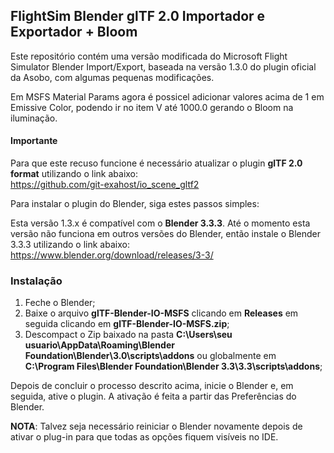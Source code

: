 ## FlightSim Blender glTF 2.0 Importador e Exportador + Bloom

Este repositório contém uma versão modificada do Microsoft Flight Simulator Blender Import/Export, baseada na versão 1.3.0 do plugin oficial da Asobo, com algumas pequenas modificações.

Em MSFS Material Params agora é possicel adicionar valores acima de 1 em Emissive Color, podendo ir no item V até 1000.0 gerando o Bloom na iluminação.

#### Importante
Para que este recuso funcione é necessário atualizar o plugin **glTF 2.0 format** utilizando o link abaixo:<br>
https://github.com/git-exahost/io_scene_gltf2

Para instalar o plugin do Blender, siga estes passos simples:

Esta versão 1.3.x é compatível com o **Blender 3.3.3**. Até o momento esta versão não funciona em outros versões do Blender, então instale o Blender 3.3.3 utilizando o link abaixo:<br>
https://www.blender.org/download/releases/3-3/

### Instalação

1. Feche o Blender;<br>
2. Baixe o arquivo **glTF-Blender-IO-MSFS** clicando em **Releases** em seguida clicando em **glTF-Blender-IO-MSFS.zip**;
3. Descompact o Zip baixado na pasta **C:\Users\seu usuario\AppData\Roaming\Blender Foundation\Blender\3.0\scripts\addons** ou globalmente em **C:\Program Files\Blender Foundation\Blender 3.3\3.3\scripts\addons**;

  Depois de concluir o processo descrito acima, inicie o Blender e, em seguida, ative o plugin. A ativação é feita a partir das Preferências do Blender.

**NOTA**: Talvez seja necessário reiniciar o Blender novamente depois de ativar o plug-in para que todas as opções fiquem visíveis no IDE.
